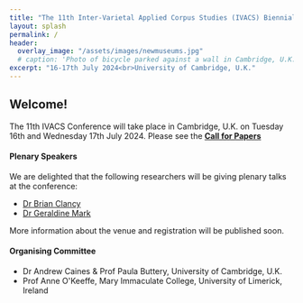 ```yaml
---
title: "The 11th Inter-Varietal Applied Corpus Studies (IVACS) Biennial Conference"
layout: splash
permalink: /
header:
  overlay_image: "/assets/images/newmuseums.jpg"
  # caption: 'Photo of bicycle parked against a wall in Cambridge, U.K.'
excerpt: "16-17th July 2024<br>University of Cambridge, U.K."
---
```


## Welcome!

The 11th IVACS Conference will take place in Cambridge, U.K. on Tuesday 16th and Wednesday 17th July 2024.
Please see the **[Call for Papers](/cfp)**


#### Plenary Speakers

We are delighted that the following researchers will be giving plenary talks at the conference:

* [Dr Brian Clancy](https://www.mic.ul.ie/staff/276-brian-clancy)
* [Dr Geraldine Mark](https://profiles.cardiff.ac.uk/staff/markg2)

More information about the venue and registration will be published soon.


#### Organising Committee

* Dr Andrew Caines & Prof Paula Buttery, University of Cambridge, U.K.
* Prof Anne O'Keeffe, Mary Immaculate College, University of Limerick, Ireland
